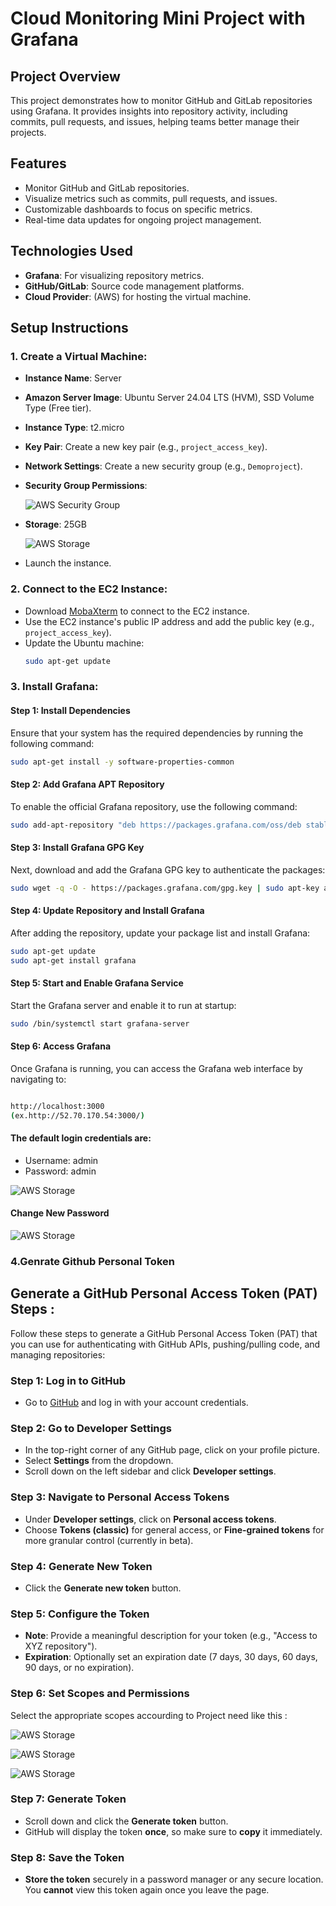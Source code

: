 # Cloud Monitoring Mini Project with Grafana

## Project Overview

This project demonstrates how to monitor GitHub and GitLab repositories using Grafana. It provides insights into repository activity, including commits, pull requests, and issues, helping teams better manage their projects.

## Features

- Monitor GitHub and GitLab repositories.
- Visualize metrics such as commits, pull requests, and issues.
- Customizable dashboards to focus on specific metrics.
- Real-time data updates for ongoing project management.

## Technologies Used

- **Grafana**: For visualizing repository metrics.
- **GitHub/GitLab**: Source code management platforms.
- **Cloud Provider**: (AWS) for hosting the virtual machine.

## Setup Instructions

### 1. **Create a Virtual Machine**:
   - **Instance Name**: Server
   - **Amazon Server Image**: Ubuntu Server 24.04 LTS (HVM), SSD Volume Type (Free tier).
   - **Instance Type**: t2.micro
   - **Key Pair**: Create a new key pair (e.g., `project_access_key`).
   - **Network Settings**: Create a new security group (e.g., `Demoproject`).
   - **Security Group Permissions**:
     
     ![AWS Security Group](https://github.com/anil-rupnar/Cloud-Monitoring-Mini-Project-with-Grafana/blob/main/images/aws%20security%20group.jpg)
    
   - **Storage**: 25GB
    
     ![AWS Storage](https://github.com/anil-rupnar/Cloud-Monitoring-Mini-Project-with-Grafana/blob/main/images/Aws.jpg)
    
   - Launch the instance.

### 2. **Connect to the EC2 Instance**:
   - Download [MobaXterm](https://mobaxterm.mobatek.net/download.html) to connect to the EC2 instance.
   - Use the EC2 instance's public IP address and add the public key (e.g., `project_access_key`).
   - Update the Ubuntu machine:
     ```bash
     sudo apt-get update
     ```

### 3. **Install Grafana**:

#### Step 1: Install Dependencies

Ensure that your system has the required dependencies by running the following command:

```bash
sudo apt-get install -y software-properties-common
```

#### Step 2: Add Grafana APT Repository

To enable the official Grafana repository, use the following command:

```bash
sudo add-apt-repository "deb https://packages.grafana.com/oss/deb stable main"

```

#### Step 3: Install Grafana GPG Key

Next, download and add the Grafana GPG key to authenticate the packages:

```bash
sudo wget -q -O - https://packages.grafana.com/gpg.key | sudo apt-key add -
```

#### Step 4: Update Repository and Install Grafana
After adding the repository, update your package list and install Grafana:

```bash
sudo apt-get update
sudo apt-get install grafana
```

#### Step 5: Start and Enable Grafana Service

Start the Grafana server and enable it to run at startup:

```bash
sudo /bin/systemctl start grafana-server
```
#### Step 6: Access Grafana
Once Grafana is running, you can access the Grafana web interface by navigating to:

```bash

http://localhost:3000
(ex.http://52.70.170.54:3000/)
```
#### The default login credentials are:

- Username: admin
- Password: admin

 ![AWS Storage](https://github.com/anil-rupnar/Cloud-Monitoring-Mini-Project-with-Grafana/blob/main/images/5.png)

  
#### Change New Password 

 ![AWS Storage](https://github.com/anil-rupnar/Cloud-Monitoring-Mini-Project-with-Grafana/blob/main/images/6.png)

### 4.Genrate Github Personal Token

## Generate a GitHub Personal Access Token (PAT) Steps :

Follow these steps to generate a GitHub Personal Access Token (PAT) that you can use for authenticating with GitHub APIs, pushing/pulling code, and managing repositories:

### Step 1: Log in to GitHub
- Go to [GitHub](https://github.com) and log in with your account credentials.

### Step 2: Go to Developer Settings
- In the top-right corner of any GitHub page, click on your profile picture.
- Select **Settings** from the dropdown.
- Scroll down on the left sidebar and click **Developer settings**.

### Step 3: Navigate to Personal Access Tokens
- Under **Developer settings**, click on **Personal access tokens**.
- Choose **Tokens (classic)** for general access, or **Fine-grained tokens** for more granular control (currently in beta).

### Step 4: Generate New Token
- Click the **Generate new token** button.

### Step 5: Configure the Token
- **Note**: Provide a meaningful description for your token (e.g., "Access to XYZ repository").
- **Expiration**: Optionally set an expiration date (7 days, 30 days, 60 days, 90 days, or no expiration).

### Step 6: Set Scopes and Permissions
Select the appropriate scopes accourding to Project need like this :

![AWS Storage](https://github.com/anil-rupnar/Cloud-Monitoring-Mini-Project-with-Grafana/blob/main/images/1.png)

![AWS Storage](https://github.com/anil-rupnar/Cloud-Monitoring-Mini-Project-with-Grafana/blob/main/images/2.png)

![AWS Storage](https://github.com/anil-rupnar/Cloud-Monitoring-Mini-Project-with-Grafana/blob/main/images/3.png)


### Step 7: Generate Token
- Scroll down and click the **Generate token** button.
- GitHub will display the token **once**, so make sure to **copy** it immediately.

### Step 8: Save the Token
- **Store the token** securely in a password manager or any secure location. You **cannot** view this token again once you leave the page.


